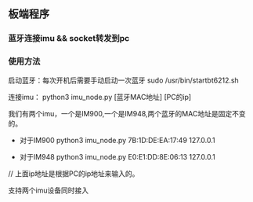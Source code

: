 ## 板端程序
### 蓝牙连接imu && socket转发到pc


### 使用方法
启动蓝牙：每次开机后需要手动启动一次蓝牙
sudo /usr/bin/startbt6212.sh

连接imu：
python3 imu_node.py [蓝牙MAC地址] [PC的ip]

我们有两个imu，一个是IM900,一个是IM948,两个蓝牙的MAC地址是固定不变的。

* 对于IM900
python3 imu_node.py 7B:1D:DE:EA:17:49 127.0.0.1

* 对于IM948
python3 imu_node.py E0:E1:DD:8E:06:13 127.0.0.1

// 上面ip地址是根据PC的ip地址来输入的。

支持两个imu设备同时接入

